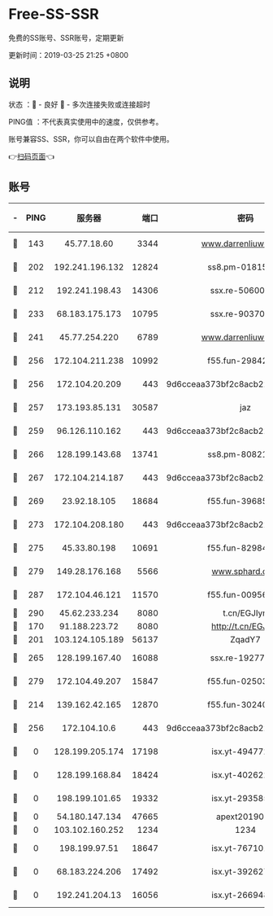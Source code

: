 # Free-SS-SSR

免费的SS账号、SSR账号，定期更新

更新时间：2019-03-25 21:25 +0800

## 说明

状态     ：🙂 - 良好 🙁 - 多次连接失败或连接超时

PING值   ：不代表真实使用中的速度，仅供参考。

账号兼容SS、SSR，你可以自由在两个软件中使用。

👉[扫码页面](https://liesauer.github.io/Free-SS-SSR/)👈

## 账号

|-|PING|服务器|端口|密码|加密方式|区域|
|:----:|:----:|:-----:|-----:|:----:|:----:|:----:|
|🙂|143|45.77.18.60|3344|www.darrenliuwei.com|aes-256-cfb|JP|
|🙂|202|192.241.196.132|12824|ss8.pm-01815174|aes-256-cfb|US|
|🙂|212|192.241.198.43|14306|ssx.re-50600808|aes-256-cfb|US|
|🙂|233|68.183.175.173|10795|ssx.re-90370518|aes-256-cfb|US|
|🙂|241|45.77.254.220|6789|www.darrenliuwei.com|aes-256-cfb|SG|
|🙂|256|172.104.211.238|10992|f55.fun-29842586|aes-256-cfb|US|
|🙂|256|172.104.20.209|443|9d6cceaa373bf2c8acb22e60b6a58be6|aes-256-cfb|US|
|🙂|257|173.193.85.131|30587|jaz|aes-256-cfb|US|
|🙂|259|96.126.110.162|443|9d6cceaa373bf2c8acb22e60b6a58be6|aes-256-cfb|US|
|🙂|266|128.199.143.68|13741|ss8.pm-80821206|aes-256-cfb|SG|
|🙂|267|172.104.214.187|443|9d6cceaa373bf2c8acb22e60b6a58be6|aes-256-cfb|US|
|🙂|269|23.92.18.105|18684|f55.fun-39685048|aes-256-cfb|US|
|🙂|273|172.104.208.180|443|9d6cceaa373bf2c8acb22e60b6a58be6|aes-256-cfb|US|
|🙂|275|45.33.80.198|10691|f55.fun-82984972|aes-256-cfb|US|
|🙂|279|149.28.176.168|5566|www.sphard.com|aes-256-cfb|AU|
|🙂|287|172.104.46.121|11570|f55.fun-00956881|aes-256-cfb|SG|
|🙂|290|45.62.233.234|8080|t.cn/EGJIyrl|rc4-md5|CA|
|🙂|170|91.188.223.72|8080|http://t.cn/EGJIyrl|rc4-md5|RU|
|🙂|201|103.124.105.189|56137|ZqadY7|chacha20|CN|
|🙂|265|128.199.167.40|16088|ssx.re-19277467|aes-256-cfb|SG|
|🙂|279|172.104.49.207|15847|f55.fun-02503787|aes-256-cfb|SG|
|🙁|214|139.162.42.165|12870|f55.fun-30240273|aes-256-cfb|SG|
|🙁|256|172.104.10.6|443|9d6cceaa373bf2c8acb22e60b6a58be6|aes-256-cfb|US|
|🙁|0|128.199.205.174|17198|isx.yt-49477216|aes-256-cfb|SG|
|🙁|0|128.199.168.84|18424|isx.yt-40262228|aes-256-cfb|SG|
|🙁|0|198.199.101.65|19332|isx.yt-29358597|aes-256-cfb|US|
|🙁|0|54.180.147.134|47665|apext2019001|chacha20|KR|
|🙁|0|103.102.160.252|1234|1234|rc4-md5|JP|
|🙁|0|198.199.97.51|18647|isx.yt-76710107|aes-256-cfb|US|
|🙁|0|68.183.224.206|17492|isx.yt-39262764|aes-256-cfb|SG|
|🙁|0|192.241.204.13|16056|isx.yt-26694898|aes-256-cfb|US|

